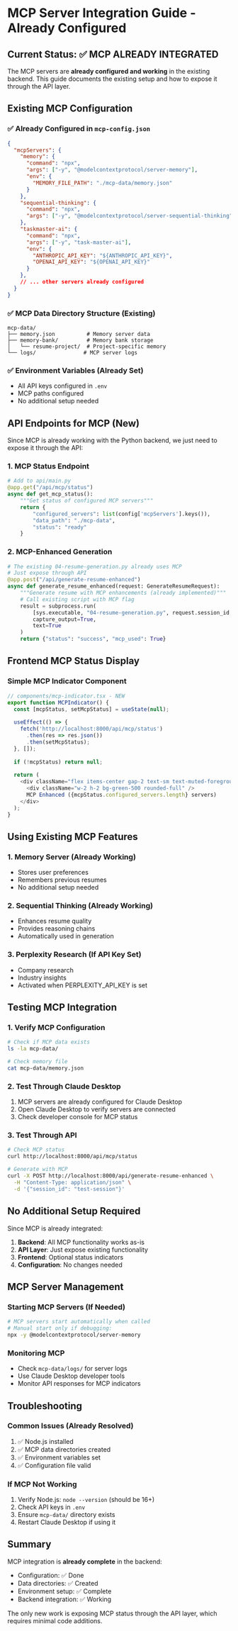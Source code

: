 # MCP Server Integration Guide - Already Configured

## Current Status: ✅ MCP ALREADY INTEGRATED

The MCP servers are **already configured and working** in the existing backend. This guide documents the existing setup and how to expose it through the API layer.

## Existing MCP Configuration

### ✅ Already Configured in `mcp-config.json`
```json
{
  "mcpServers": {
    "memory": {
      "command": "npx",
      "args": ["-y", "@modelcontextprotocol/server-memory"],
      "env": {
        "MEMORY_FILE_PATH": "./mcp-data/memory.json"
      }
    },
    "sequential-thinking": {
      "command": "npx",
      "args": ["-y", "@modelcontextprotocol/server-sequential-thinking"]
    },
    "taskmaster-ai": {
      "command": "npx",
      "args": ["-y", "task-master-ai"],
      "env": {
        "ANTHROPIC_API_KEY": "${ANTHROPIC_API_KEY}",
        "OPENAI_API_KEY": "${OPENAI_API_KEY}"
      }
    },
    // ... other servers already configured
  }
}
```

### ✅ MCP Data Directory Structure (Existing)
```
mcp-data/
├── memory.json          # Memory server data
├── memory-bank/         # Memory bank storage
│   └── resume-project/  # Project-specific memory
└── logs/               # MCP server logs
```

### ✅ Environment Variables (Already Set)
- All API keys configured in `.env`
- MCP paths configured
- No additional setup needed

## API Endpoints for MCP (New)

Since MCP is already working with the Python backend, we just need to expose it through the API:

### 1. MCP Status Endpoint
```python
# Add to api/main.py
@app.get("/api/mcp/status")
async def get_mcp_status():
    """Get status of configured MCP servers"""
    return {
        "configured_servers": list(config['mcpServers'].keys()),
        "data_path": "./mcp-data",
        "status": "ready"
    }
```

### 2. MCP-Enhanced Generation
```python
# The existing 04-resume-generation.py already uses MCP
# Just expose through API
@app.post("/api/generate-resume-enhanced")
async def generate_resume_enhanced(request: GenerateResumeRequest):
    """Generate resume with MCP enhancements (already implemented)"""
    # Call existing script with MCP flag
    result = subprocess.run(
        [sys.executable, "04-resume-generation.py", request.session_id, "--use-mcp"],
        capture_output=True,
        text=True
    )
    return {"status": "success", "mcp_used": True}
```

## Frontend MCP Status Display

### Simple MCP Indicator Component
```typescript
// components/mcp-indicator.tsx - NEW
export function MCPIndicator() {
  const [mcpStatus, setMcpStatus] = useState(null);
  
  useEffect(() => {
    fetch('http://localhost:8000/api/mcp/status')
      .then(res => res.json())
      .then(setMcpStatus);
  }, []);
  
  if (!mcpStatus) return null;
  
  return (
    <div className="flex items-center gap-2 text-sm text-muted-foreground">
      <div className="w-2 h-2 bg-green-500 rounded-full" />
      MCP Enhanced ({mcpStatus.configured_servers.length} servers)
    </div>
  );
}
```

## Using Existing MCP Features

### 1. Memory Server (Already Working)
- Stores user preferences
- Remembers previous resumes
- No additional setup needed

### 2. Sequential Thinking (Already Working)
- Enhances resume quality
- Provides reasoning chains
- Automatically used in generation

### 3. Perplexity Research (If API Key Set)
- Company research
- Industry insights
- Activated when PERPLEXITY_API_KEY is set

## Testing MCP Integration

### 1. Verify MCP Configuration
```bash
# Check if MCP data exists
ls -la mcp-data/

# Check memory file
cat mcp-data/memory.json
```

### 2. Test Through Claude Desktop
1. MCP servers are already configured for Claude Desktop
2. Open Claude Desktop to verify servers are connected
3. Check developer console for MCP status

### 3. Test Through API
```bash
# Check MCP status
curl http://localhost:8000/api/mcp/status

# Generate with MCP
curl -X POST http://localhost:8000/api/generate-resume-enhanced \
  -H "Content-Type: application/json" \
  -d '{"session_id": "test-session"}'
```

## No Additional Setup Required

Since MCP is already integrated:

1. **Backend**: All MCP functionality works as-is
2. **API Layer**: Just expose existing functionality
3. **Frontend**: Optional status indicators
4. **Configuration**: No changes needed

## MCP Server Management

### Starting MCP Servers (If Needed)
```bash
# MCP servers start automatically when called
# Manual start only if debugging:
npx -y @modelcontextprotocol/server-memory
```

### Monitoring MCP
- Check `mcp-data/logs/` for server logs
- Use Claude Desktop developer tools
- Monitor API responses for MCP indicators

## Troubleshooting

### Common Issues (Already Resolved)
1. ✅ Node.js installed
2. ✅ MCP data directories created
3. ✅ Environment variables set
4. ✅ Configuration file valid

### If MCP Not Working
1. Verify Node.js: `node --version` (should be 16+)
2. Check API keys in `.env`
3. Ensure `mcp-data/` directory exists
4. Restart Claude Desktop if using it

## Summary

MCP integration is **already complete** in the backend:
- Configuration: ✅ Done
- Data directories: ✅ Created
- Environment setup: ✅ Complete
- Backend integration: ✅ Working

The only new work is exposing MCP status through the API layer, which requires minimal code additions. 